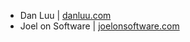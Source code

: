 - Dan Luu | [danluu.com](https://danluu.com)
- Joel on Software | [joelonsoftware.com](https://joelsonsoftware.com)
